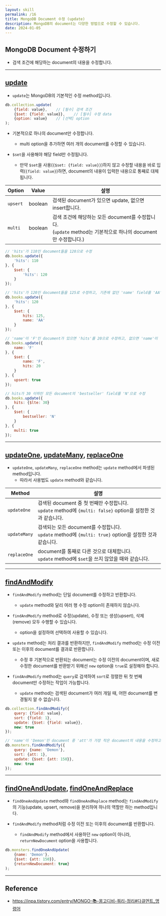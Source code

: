 ```yaml
---
layout: skill
permalink: /16
title: MongoDB Document 수정 (update)
description: MongoDB의 document는 다양한 방법으로 수정할 수 있습니다.
date: 2024-01-05
---
```



## MongoDB Document 수정하기

- 검색 조건에 해당하는 document의 내용을 수정합니다.


---


## [update](https://www.mongodb.com/docs/manual/reference/method/db.collection.update/)

- `update`는 MongoDB의 기본적인 수정 method입니다.

```js
db.collection.update(
    {field: value},    // [필수] 검색 조건
    {$set: {field: value}},    // [필수] 수정 data
    {option: value}    // [선택] option
);
```

- 기본적으로 하나의 document만 수정합니다.
    - multi option을 추가하면 여러 개의 document를 수정할 수 있습니다.

- `$set`을 사용해야 해당 field만 수정됩니다.
    - 만약 `$set`을 사용(`{$set: {field: value}}`)하지 않고 수정할 내용을 바로 입력(`{field: value}`)하면, document의 내용이 입력한 내용으로 통째로 대체됩니다.


| Option | Value | 설명 | 
| --- | --- | --- |
| `upsert` | boolean | 검색된 document가 있으면 update, 없으면 insert합니다. |
| `multi` | boolean | 검색 조건에 해당하는 모든 document를 수정합니다.<br>(`update` method는 기본적으로 하나의 document만 수정합니다.) |

```js
// 'hits'가 110인 document들을 120으로 수정
db.books.update({
    'hits': 110
}, {
    $set: {
    	'hits': 120
    }
});

// 'hits'가 120인 document들을 125로 수정하고, 기존에 없던 'name' field를 'AA' 값으로 추가
db.books.update({
    'hits': 120
}, {
	$set: {
    	hits: 125,
    	name: 'AA'
    }
});

// 'name'이 'F'인 document가 있으면 'hits'를 20으로 수정하고, 없으면 'name'이 'F'이고 'hits'가 20인 document를 추가
db.books.update({
    name: 'F'
}, {
    $set: {
    	name: 'F',
    	hits: 20
    }
}, {
    upsert: true
});

// hits가 30 이하인 모든 document의 'bestseller' field를 'N'으로 수정
db.books.update({
    hits: {$lte: 30}
}, {
    $set: {
        bestseller: 'N'
    }
}, {
    multi: true
});
```


---


## [updateOne](https://www.mongodb.com/docs/manual/reference/method/db.collection.updateOne/), [updateMany](https://www.mongodb.com/docs/manual/reference/method/db.collection.updateMany/), [replaceOne](https://www.mongodb.com/docs/manual/reference/method/db.collection.replaceOne/)

- `updateOne`, `updateMany`, `replaceOne` method는 `update` method에서 파생된 method입니다.
    - 따라서 사용법도 `update` method와 같습니다.

| Method | 설명 |
| --- | --- |
| `updateOne` | 검색된 document 중 첫 번째만 수정합니다.<br>`update` method에 `{multi: false}` option을 설정한 것과 같습니다. |
| `updateMany` | 검색되는 모든 document를 수정합니다.<br>`update` method에 `{multi: true}` option을 설정한 것과 같습니다. |
| `replaceOne` | document를 통째로 다른 것으로 대체합니다.<br>`update` method에 `$set`을 쓰지 않았을 때와 같습니다. |


---


## [findAndModify](https://www.mongodb.com/docs/manual/reference/method/db.collection.findAndModify/)

- `findAndModify` method는 단일 document를 수정하고 반환합니다.
    - `update` method와 달리 여러 행 수정 option이 존재하지 않습니다.

- `findAndModify` method로 수정(update), 수정 또는 생성(upsert), 삭제(remove) 모두 수행할 수 있습니다.
    - option을 설정하여 선택하여 사용할 수 있습니다.

- `update` method는 처리 결과를 반환하지만, `findAndModify` method는 수정 이전 또는 이후의 document를 결과로 반환합니다.
    - 수정 후 기본적으로 반환되는 document는 수정 이전의 document이며, 새로 수정한 document를 반환받기 위해선 `new` option을 `true`로 설정해야 합니다.

- `findAndModify` method는 `query`로 검색하여 `sort`로 정렬한 뒤 첫 번째 document만 수정하는 작업이 가능합니다.
    - `update` method는 검색된 document가 여러 개일 때, 어떤 document를 변경될지 알 수 없습니다.

```js
db.collection.findAndModify({
    query: {field: value},
    sort: {field: 1},
    update: {$set: {field: value}},
    new: true
});
```

```js
// 'name'이 'Demon'인 document 중 'att'가 가장 작은 document의 내용을 수정하고, 수정 이후의 document를 반환
db.monsters.findAndModify({ 
    query: {name: 'Demon'}, 
    sort: {att: 1},
    update: {$set: {att: 150}}, 
    new: true 
});
```

---


## [findOneAndUpdate](https://www.mongodb.com/docs/manual/reference/method/db.collection.findOneAndUpdate/), [findOneAndReplace](https://www.mongodb.com/docs/manual/reference/method/db.collection.findOneAndReplace/)

- `findOneAndUpdate` method와 `findOneAndReplace` method는 `findAndModify`의 기능(update, upsert, remove)을 분리하여 하나의 역할만 하는 method입니다.

- `findAndModify` method처럼 수정 이전 또는 이후의 document를 반환합니다.
    - `findAndModify` method에서 사용하던 `new` option이 아니라, `returnNewDocument` option을 사용합니다.

```js
db.monsters.findOneAndUpdate(
    {name: 'Demon'}, 
    {$set: {att: 150}}, 
    {returnNewDocument: true}
);
```


---


## Reference

- <https://inpa.tistory.com/entry/MONGO-📚-몽고디비-쿼리-정리#다큐먼트_명령어>
